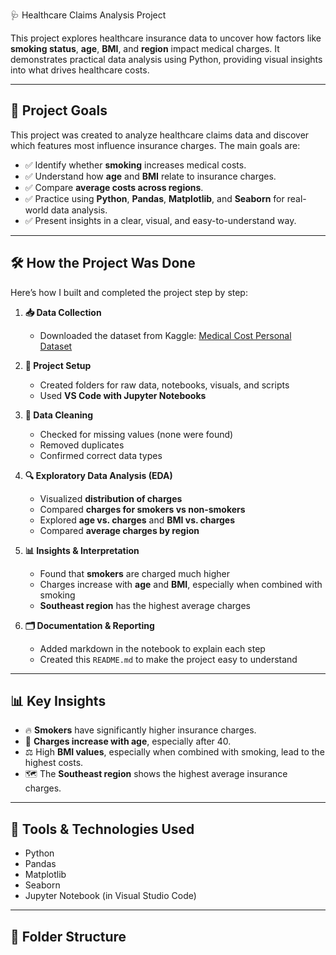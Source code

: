  🩺 Healthcare Claims Analysis Project

This project explores healthcare insurance data to uncover how factors like **smoking status**, **age**, **BMI**, and **region** impact medical charges. It demonstrates practical data analysis using Python, providing visual insights into what drives healthcare costs.

---

## 🎯 Project Goals

This project was created to analyze healthcare claims data and discover which features most influence insurance charges. The main goals are:

- ✅ Identify whether **smoking** increases medical costs.
- ✅ Understand how **age** and **BMI** relate to insurance charges.
- ✅ Compare **average costs across regions**.
- ✅ Practice using **Python**, **Pandas**, **Matplotlib**, and **Seaborn** for real-world data analysis.
- ✅ Present insights in a clear, visual, and easy-to-understand way.

---

## 🛠️ How the Project Was Done

Here’s how I built and completed the project step by step:

1. **📥 Data Collection**  
   - Downloaded the dataset from Kaggle: [Medical Cost Personal Dataset](https://www.kaggle.com/datasets/mirichoi0218/insurance)

2. **📁 Project Setup**  
   - Created folders for raw data, notebooks, visuals, and scripts  
   - Used **VS Code with Jupyter Notebooks**

3. **🧼 Data Cleaning**  
   - Checked for missing values (none were found)
   - Removed duplicates  
   - Confirmed correct data types

4. **🔍 Exploratory Data Analysis (EDA)**  
   - Visualized **distribution of charges**
   - Compared **charges for smokers vs non-smokers**
   - Explored **age vs. charges** and **BMI vs. charges**
   - Compared **average charges by region**

5. **📊 Insights & Interpretation**  
   - Found that **smokers** are charged much higher  
   - Charges increase with **age** and **BMI**, especially when combined with smoking  
   - **Southeast region** has the highest average charges

6. **🗂️ Documentation & Reporting**  
   - Added markdown in the notebook to explain each step  
   - Created this `README.md` to make the project easy to understand

---

## 📊 Key Insights

- 🔥 **Smokers** have significantly higher insurance charges.
- 👵 **Charges increase with age**, especially after 40.
- ⚖️ High **BMI values**, especially when combined with smoking, lead to the highest costs.
- 🗺️ The **Southeast region** shows the highest average insurance charges.

---

## 🧰 Tools & Technologies Used

- Python
- Pandas
- Matplotlib
- Seaborn
- Jupyter Notebook (in Visual Studio Code)

---

## 📁 Folder Structure

